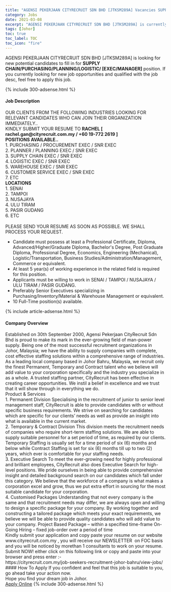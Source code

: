 ```yaml
---
title: "AGENSI PEKERJAAN CITYRECRUIT SDN BHD [JTKSM289A] Vacancies SUPPLY CHAIN/PURCHASING/PLANNING/LOGISTIC/ [EXEC/MANAGER]" 
category: Jobs 
date: 2021-03-08 
excerpt: "AGENSI PEKERJAAN CITYRECRUIT SDN BHD [JTKSM289A] is currently looking for suitable person to fill in the SUPPLY CHAIN/PURCHASING/PLANNING/LOGISTIC/ [EXEC/MANAGER] which based in Johor" 
tags: [Johor] 
toc: true 
toc_label: TOC 
toc_icon: "fire" 
--- 
```


<p>AGENSI PEKERJAAN CITYRECRUIT SDN BHD [JTKSM289A] is looking for new potential candidates to fill in for <b>SUPPLY CHAIN/PURCHASING/PLANNING/LOGISTIC/ [EXEC/MANAGER]</b> position. If you currently looking for new job opportunities and qualified with the job desc, feel free to apply this job.
</p>{% include 300-adsense.html %} 
<div><div><h4>Job Description</h4></div><div><div><span><div><div>OUR CLIENTS FROM THE FOLLOWING INDUSTRIES LOOKING FOR RELEVANT CANDIDATES WHO CAN JOIN THEIR ORGANIZATION IMMEDIATELY..</div><div>KINDLY SUBMIT YOUR RESUME TO <strong>RACHEL [ rachel.gan@cityrecruit.com.my / +60 19-772 2619 ]</strong></div><div><strong>POSITIONS AVAILABLE..</strong></div><div>1. PURCHASING / PROCUREMENT EXEC / SNR EXEC</div><div>2. PLANNER / PLANNING EXEC / SNR EXEC</div><div>3. SUPPLY CHAIN EXEC / SNR EXEC</div><div>4. LOGISTIC EXEC / SNR EXEC</div><div>5. WAREHOUSE EXEC / SNR EXEC</div><div>6. CUSTOMER SERVICE EXEC / SNR EXEC</div><div>7. ETC</div><div><strong>LOCATIONS</strong></div><div>1. SENAI<br>2. TAMPOI<br>3. NUSAJAYA</div><div>4. ULU TIRAM<br>5. PASIR GUDANG</div><div>6. ETC</div><div><br>PLEASE SEND YOUR RESUME AS SOON AS POSSIBLE. WE SHALL PROCESS YOUR REQUEST.</div><ul><li>Candidate must possess at least a Professional Certificate, Diploma, Advanced/Higher/Graduate Diploma, Bachelor's Degree, Post Graduate Diploma, Professional Degree, Economics, Engineering (Mechanical), Logistic/Transportation, Business Studies/Administration/Management, Commerce or equivalent.</li><li>At least 5 year(s) of working experience in the related field is required for this position.</li><li>Applicants must be willing to work in SENAI / TAMPOI / NUSAJAYA / ULU TIRAM / PASIR GUDANG.</li><li>Preferably Senior Executives specializing in Purchasing/Inventory/Material &amp; Warehouse Management or equivalent.</li><li>10 Full-Time position(s) available.</li></ul></div></span></div></div></div> 
{% include article-adsense.html %} 
<div><div><h4>Company Overview</h4></div><div><div><span><div><div><div>Established on 30th September 2000, Agensi Pekerjaan CityRecruit Sdn Bhd is proud to make its mark in the ever-growing field of man-power supply. Being one of the most successful recruitment organizations in Johor, Malaysia; we have the ability to supply companies with complete, cost effective staffing solutions within a comprehensive range of industries.</div><div>As a leading local company based in Johor Bahru, Malaysia, we recruit only the finest Permanent, Temporary and Contract talent who we believe will add value to your corporation specifically and the industry you specialize in as a whole. A trusted staffing partner, CityRecruit has been effective in creating career opportunities. We instil a belief in excellence and we trust that it will show through in everything we do.</div>Product &amp; Services<div>1. Permanent Division Specialising in the recruitment of junior to senior level management staff, CityRecruit is able to provide candidates with or without specific business requirements. We strive on searching for candidates which are specific for our clients&#8217; needs as well as provide an insight into what is available in the current market.</div><div>2. Temporary &amp; Contract Division This division meets the recruitment needs of companies who require short-term staffing solutions. We are able to supply suitable personnel for a set period of time, as required by our clients. Temporary Staffing is usually set for a time period of six (6) months and below while Contract Staffing is set for six (6) months till up to two (2) years, which ever is comfortable for your staffing needs.</div><div>3. Executive Search To meet the ever-growing need for highly professional and brilliant employees, CityRecruit also does Executive Search for high-level positions. We pride ourselves in being able to provide comprehensive insight and detailed background search on our candidates which fall under this category. We believe that the workforce of a company is what makes a corporation excel and grow, thus we put extra effort in sourcing for the most suitable candidate for your corporation.</div><div>4. Customised Packages Understanding that not every company is the same and that recruitment needs may differ, we are always open and willing to design a specific package for your company. By working together and constructing a tailored package which meets your exact requirements, we believe we will be able to provide quality candidates who will add value to your company. Project Based Package &#8211; within a specified time-frame On-Going Hiring &#8211; fixed job-order over a period of time</div><div>Kindly submit your application and copy paste your resume on our website www.cityrecruit.com.my , you will receive our NEWSLETTER&#160; on FOC basis and you will be noticed by morethan 1 consultants to work on your resume.</div><div>Submit NOW! either click on this following link or copy and paste into your browser and press enter :-</div><div>https://cityrecruit.com.my/job-seekers-recruitment-johor-bahru/view-jobs/</div></div></div></span></div></div></div> 
#### How To Apply 
If you confident and feel that this job is suitable to you, go ahead take your action now. <br/> 
Hope you find your dream job in Johor. <br/> 
<a href="https://www.jobstreet.com.my/en/job/supply-chain-purchasing-planning-logistic-[exec-manager]-4499557?jobId=jobstreet-my-job-4499557&" class="btn btn--info" target="_blank" rel="nofollow noopenner">Apply Online</a> 
{% include 300-adsense.html %} 